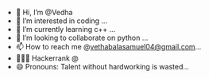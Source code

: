 - 👋 Hi, I’m @Vedha
- 👀 I’m interested in coding ...
- 🌱 I’m currently learning c++ ...
- 💞️ I’m looking to collaborate on python ...
- 📫 How to reach me @vethabalasamuel04@gmail.com...
- 🧑🏻‍💻 Hackerrank @
- 😄 Pronouns: Talent without hardworking is wasted...

<!---
Vedha25/Vedha25 is a ✨ special ✨ repository because its `README.md` (this file) appears on your GitHub profile.
You can click the Preview link to take a look at your changes.
--->
